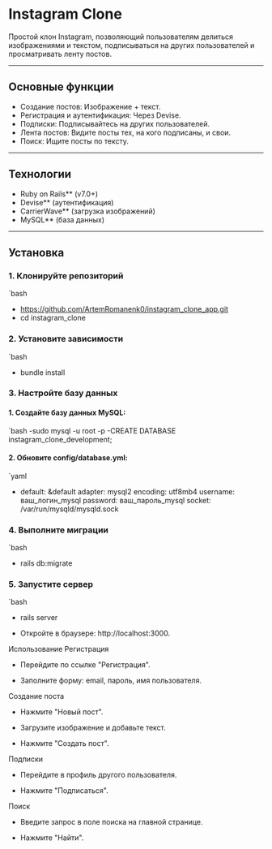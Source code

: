 # Instagram Clone

Простой клон Instagram, позволяющий пользователям делиться изображениями и текстом, подписываться на других пользователей и просматривать ленту постов.

---

## Основные функции

- Создание постов: Изображение + текст.
- Регистрация и аутентификация: Через Devise.
- Подписки: Подписывайтесь на других пользователей.
- Лента постов: Видите посты тех, на кого подписаны, и свои.
- Поиск: Ищите посты по тексту.

---

## Технологии

- Ruby on Rails** (v7.0+)
- Devise** (аутентификация)
- CarrierWave** (загрузка изображений)
- MySQL** (база данных)

---

## Установка

### 1. Клонируйте репозиторий
`bash
- https://github.com/ArtemRomanenk0/instagram_clone_app.git
- cd instagram_clone 

### 2. Установите зависимости
`bash
- bundle install
 
### 3. Настройте базу данных
 #### 1. Создайте базу данных MySQL:
`bash
-sudo mysql -u root -p
-CREATE DATABASE instagram_clone_development;

 #### 2. Обновите config/database.yml:
`yaml
   - default: &default
      adapter: mysql2
      encoding: utf8mb4
      username: ваш_логин_mysql
      password: ваш_пароль_mysql
      socket: /var/run/mysqld/mysqld.sock

### 4. Выполните миграции
`bash
- rails db:migrate

### 5. Запустите сервер
`bash
- rails server

- Откройте в браузере: http://localhost:3000.


Использование
Регистрация

   - Перейдите по ссылке "Регистрация".

   - Заполните форму: email, пароль, имя пользователя.

Создание поста

   - Нажмите "Новый пост".

   - Загрузите изображение и добавьте текст.

   - Нажмите "Создать пост".

Подписки

   - Перейдите в профиль другого пользователя.

   - Нажмите "Подписаться".

Поиск

   - Введите запрос в поле поиска на главной странице.

   - Нажмите "Найти".



